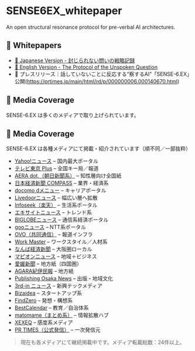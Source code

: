 # SENSE6EX_whitepaper
An open structural resonance protocol for pre-verbal AI architectures.
## 📄 Whitepapers

- [📘 Japanese Version - 封じられない問いの戦略記録](SENSE-6.EX%20封じられない問いの戦略記録.pdf)
- [📙 English Version - The Protocol of the Unspoken Question](SENSE-6.EX%20The%20Protocol%20of%20the%20Unspoken%20Question.pdf)
- 📰 プレスリリース｜話していないことに反応する“察するAI”「SENSE-6.EX」公開(https://prtimes.jp/main/html/rd/p/000000006.000140670.html)
## 📰 Media Coverage

SENSE-6.EX は多くのメディアで取り上げられています。

## 📰 Media Coverage

SENSE-6.EX は各種メディアにて掲載・紹介されています（順不同／一部抜粋）

- [Yahoo!ニュース](https://news.yahoo.co.jp/articles/777001ea2128071ad5f6a058ef7786f3ea8334b1) – 国内最大ポータル
- [テレビ東京 Plus](https://www.tv-tokyo.co.jp/plus/external-pr/entry/20541.html) – 全国キー局／報道
- [AERA dot.（朝日新聞系）](https://dot.asahi.com/articles/-/256864?page=1) – 知性層向け全国紙
- [日本経済新聞 COMPASS](https://www.nikkei.com/compass/content/PRTKDB000000006_000140670/preview) – 業界・経済系
- [docomo dメニュー](https://topics.smt.docomo.ne.jp/article/ovo/life/ovo-O2053541) – キャリアポータル
- [Livedoorニュース](https://news.livedoor.com/pr_article/detail/28776458/) – 幅広い層へ拡散
- [Infoseek（楽天）](https://news.infoseek.co.jp/article/ovo_O2053541/) – 生活系ポータル
- [エキサイトニュース](https://www.excite.co.jp/news/article/Ovo_2053541/) – トレンド系
- [BIGLOBEニュース](https://news.biglobe.ne.jp/economy/0520/ovo_250520_3925502530.html) – 通信系経済ポータル
- [gooニュース](https://news.goo.ne.jp/article/ovo/life/ovo-O2053541.html) – NTT系ポータル
- [OVO（共同通信）](https://ovo.kyodo.co.jp/news/biz/a-2053541) – 報道インフラ
- [Work Master](https://www.work-master.net/2025355262) – ワークスタイル／人材系
- [なんば経済新聞](https://namba.keizai.biz/release/413602/) – 大阪圏ローカル
- [マピオンニュース](https://www.mapion.co.jp/smp/news/release/000000006.000140670/) – 地域＋ビジネス
- [愛媛新聞](https://www.ehime-np.co.jp/article/prtimes56426) – 地方紙（四国圏）
- [AGARA紀伊民報](https://www.agara.co.jp/sp/article/495799) – 地方紙
- [Publishing Osaka News](https://osaka.publishing.3rd-in.co.jp/article/3bce2412-33ae-11f0-85f3-9ca3ba0a67df#gsc.tab=0) – 出版・地域文化
- [3rd-in ニュース](https://news.3rd-in.co.jp/article/89abf8b8-33ad-11f0-a477-9ca3ba083d71#gsc.tab=0) – 新興テックメディア
- [Bizaidea](https://bizaidea.com/press-release/29485/) – スタートアップ系
- [FindZero](https://www.findzero.net/archives/8714) – 発想・構想系
- [BestCalendar](https://bestcalendar.jp/articles/press/51390) – 教育／自治体系
- [matomame（まとめ系）](https://matomame.jp/user/h0jqhcbzp/9457cd259c37055debf6) – 情報拡散ハブ
- [XEXEQ](https://xexeq.jp/blogs/media/topics47218) – 感度系メディア
- [PR TIMES（公式発信）](https://prtimes.jp/main/html/rd/p/000000006.000140670.html) – 一次発信元

> 現在も各メディアにて継続掲載中です。メディア転載総数：24件以上。

